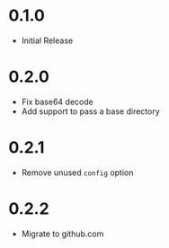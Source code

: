 # 0.1.0
* Initial Release

# 0.2.0
* Fix base64 decode
* Add support to pass a base directory

# 0.2.1
* Remove unused `config` option

# 0.2.2
* Migrate to github.com